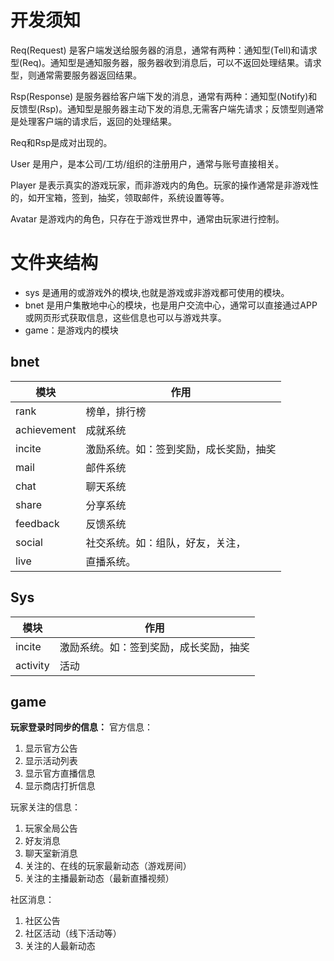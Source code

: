 开发须知
=============


Req(Request) 是客户端发送给服务器的消息，通常有两种：通知型(Tell)和请求型(Req)。通知型是通知服务器，服务器收到消息后，可以不返回处理结果。请求型，则通常需要服务器返回结果。

Rsp(Response) 是服务器给客户端下发的消息，通常有两种：通知型(Notify)和反馈型(Rsp)。通知型是服务器主动下发的消息,无需客户端先请求；反馈型则通常是处理客户端的请求后，返回的处理结果。

Req和Rsp是成对出现的。


User 是用户，是本公司/工坊/组织的注册用户，通常与账号直接相关。

Player 是表示真实的游戏玩家，而非游戏内的角色。玩家的操作通常是非游戏性的，如开宝箱，签到，抽奖，领取邮件，系统设置等等。

Avatar 是游戏内的角色，只存在于游戏世界中，通常由玩家进行控制。



文件夹结构
=============
- sys 是通用的或游戏外的模块,也就是游戏或非游戏都可使用的模块。
- bnet 是用户集散地中心的模块，也是用户交流中心，通常可以直接通过APP或网页形式获取信息，这些信息也可以与游戏共享。
- game：是游戏内的模块

## bnet 

| 模块        | 作用                                   |
| ----------- | -------------------------------------- |
| rank        | 榜单，排行榜                           |
| achievement | 成就系统                               |
| incite      | 激励系统。如：签到奖励，成长奖励，抽奖 |
| mail        | 邮件系统                               |
| chat        | 聊天系统                               |
| share       | 分享系统                               |
| feedback    | 反馈系统                               |
| social      | 社交系统。如：组队，好友，关注，       |
| live        | 直播系统。                             |


## Sys

| 模块        | 作用                                   |
| ----------- | -------------------------------------- |
| incite      | 激励系统。如：签到奖励，成长奖励，抽奖 |
| activity    | 活动                             |

## game 

**玩家登录时同步的信息：**
官方信息：
1. 显示官方公告
2. 显示活动列表
3. 显示官方直播信息
4. 显示商店打折信息

玩家关注的信息：
1. 玩家全局公告
2. 好友消息
3. 聊天室新消息
4. 关注的、在线的玩家最新动态（游戏房间）
5. 关注的主播最新动态（最新直播视频）

社区消息：
1. 社区公告
2. 社区活动（线下活动等）
3. 关注的人最新动态






